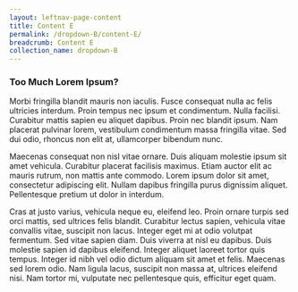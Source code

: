 ```yaml
---
layout: leftnav-page-content
title: Content E
permalink: /dropdown-B/content-E/
breadcrumb: Content E
collection_name: dropdown-B
---
```


### **Too Much Lorem Ipsum?**

Morbi fringilla blandit mauris non iaculis. Fusce consequat nulla ac felis ultricies interdum. Proin tempus nec ipsum et condimentum. Nulla facilisi. Curabitur mattis sapien eu aliquet dapibus. Proin nec blandit ipsum. Nam placerat pulvinar lorem, vestibulum condimentum massa fringilla vitae. Sed dui odio, rhoncus non elit at, ullamcorper bibendum nunc.

Maecenas consequat non nisl vitae ornare. Duis aliquam molestie ipsum sit amet vehicula. Curabitur placerat facilisis maximus. Etiam auctor elit ac mauris rutrum, non mattis ante commodo. Lorem ipsum dolor sit amet, consectetur adipiscing elit. Nullam dapibus fringilla purus dignissim aliquet. Pellentesque pretium ut dolor in interdum.

Cras at justo varius, vehicula neque eu, eleifend leo. Proin ornare turpis sed orci mattis, sed ultrices felis blandit. Curabitur lectus sapien, vehicula vitae convallis vitae, suscipit non lacus. Integer eget mi at odio volutpat fermentum. Sed vitae sapien diam. Duis viverra at nisl eu dapibus. Duis molestie sapien id dapibus eleifend. Integer aliquet laoreet tortor quis tempus. Integer id nibh vel odio dictum aliquam sit amet et felis. Maecenas sed lorem odio. Nam ligula lacus, suscipit non massa at, ultrices eleifend nisi. Nam tortor mi, vulputate nec pellentesque quis, efficitur eget quam.